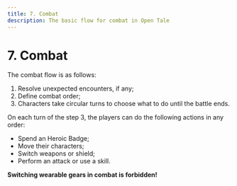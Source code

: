```yaml
---
title: 7. Combat
description: The basic flow for combat in Open Tale
---
```


# 7. Combat

The combat flow is as follows:

1. Resolve unexpected encounters, if any;
2. Define combat order;
3. Characters take circular turns to choose what to do until the battle ends.

On each turn of the step 3, the players can do the following actions in any
order:

* Spend an Heroic Badge;
* Move their characters;
* Switch weapons or shield;
* Perform an attack or use a skill.

**Switching wearable gears in combat is forbidden!**
